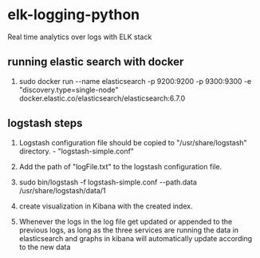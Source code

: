 # elk-logging-python
Real time analytics over logs with ELK stack

## running elastic search with docker
1) sudo docker run --name elasticsearch -p 9200:9200 -p 9300:9300 -e "discovery.type=single-node" docker.elastic.co/elasticsearch/elasticsearch:6.7.0

## logstash steps 
1) Logstash configuration file should be copied to "/usr/share/logstash" directory. - "logstash-simple.conf"

2) Add the path of "logFile.txt" to the logstash configuration file.

2) sudo bin/logstash -f logstash-simple.conf --path.data /usr/share/logstash/data/1

3) create visualization in Kibana with the created index.

4) Whenever the logs in the log file get updated or appended to the previous logs, as long as the three services are running the data in elasticsearch and graphs in kibana will automatically update according to the new data